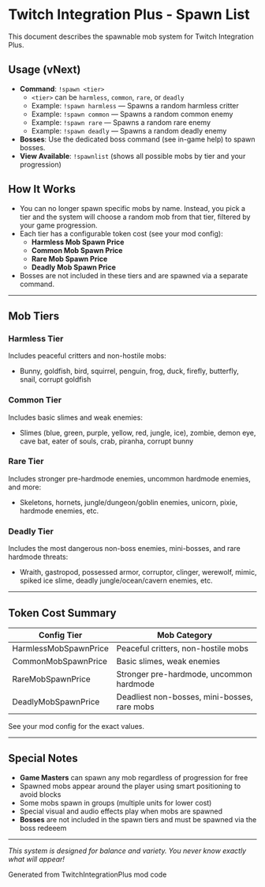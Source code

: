 # Twitch Integration Plus - Spawn List

This document describes the spawnable mob system for Twitch Integration Plus.

## Usage (vNext)

- **Command**: `!spawn <tier>`
  - `<tier>` can be `harmless`, `common`, `rare`, or `deadly`
  - Example: `!spawn harmless` — Spawns a random harmless critter
  - Example: `!spawn common` — Spawns a random common enemy
  - Example: `!spawn rare` — Spawns a random rare enemy
  - Example: `!spawn deadly` — Spawns a random deadly enemy
- **Bosses**: Use the dedicated boss command (see in-game help) to spawn bosses.
- **View Available**: `!spawnlist` (shows all possible mobs by tier and your progression)

## How It Works

- You can no longer spawn specific mobs by name. Instead, you pick a tier and the system will choose a random mob from that tier, filtered by your game progression.
- Each tier has a configurable token cost (see your mod config):
  - **Harmless Mob Spawn Price**
  - **Common Mob Spawn Price**
  - **Rare Mob Spawn Price**
  - **Deadly Mob Spawn Price**
- Bosses are not included in these tiers and are spawned via a separate command.

---

## Mob Tiers

### Harmless Tier
Includes peaceful critters and non-hostile mobs:
- Bunny, goldfish, bird, squirrel, penguin, frog, duck, firefly, butterfly, snail, corrupt goldfish

### Common Tier
Includes basic slimes and weak enemies:
- Slimes (blue, green, purple, yellow, red, jungle, ice), zombie, demon eye, cave bat, eater of souls, crab, piranha, corrupt bunny

### Rare Tier
Includes stronger pre-hardmode enemies, uncommon hardmode enemies, and more:
- Skeletons, hornets, jungle/dungeon/goblin enemies, unicorn, pixie, hardmode enemies, etc.

### Deadly Tier
Includes the most dangerous non-boss enemies, mini-bosses, and rare hardmode threats:
- Wraith, gastropod, possessed armor, corruptor, clinger, werewolf, mimic, spiked ice slime, deadly jungle/ocean/cavern enemies, etc.

---

## Token Cost Summary

| Config Tier             | Mob Category                                 |
|------------------------|----------------------------------------------|
| HarmlessMobSpawnPrice  | Peaceful critters, non-hostile mobs           |
| CommonMobSpawnPrice    | Basic slimes, weak enemies                    |
| RareMobSpawnPrice      | Stronger pre-hardmode, uncommon hardmode      |
| DeadlyMobSpawnPrice    | Deadliest non-bosses, mini-bosses, rare mobs  |

See your mod config for the exact values.

---

## Special Notes

- **Game Masters** can spawn any mob regardless of progression for free
- Spawned mobs appear around the player using smart positioning to avoid blocks
- Some mobs spawn in groups (multiple units for lower cost)
- Special visual and audio effects play when mobs are spawned
- **Bosses** are not included in the spawn tiers and must be spawned via the boss redeeem

---

*This system is designed for balance and variety. You never know exactly what will appear!*

Generated from TwitchIntegrationPlus mod code 